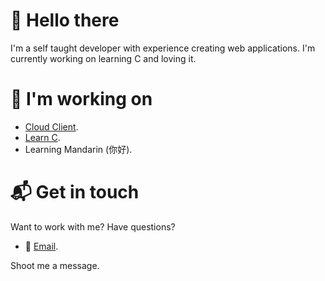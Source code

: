# 👋 Hello there
I'm a self taught developer with experience creating web applications. I'm currently working on learning C and loving it.

# 🚀 I'm working on
- [Cloud Client](https://cloudclient.net).
- [Learn C](https://github.com/reecehunter/learn-c).
- Learning Mandarin (你好).

# 📬 Get in touch
Want to work with me? Have questions?
- 📩 [Email](mailto:heecerunter+github@gmail.com).

Shoot me a message.
